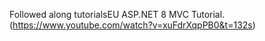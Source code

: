 Followed along tutorialsEU ASP.NET 8 MVC Tutorial.
(https://www.youtube.com/watch?v=xuFdrXqpPB0&t=132s)
